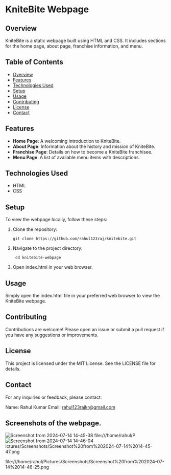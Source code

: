 # KniteBite Webpage

## Overview
KniteBite is a static webpage built using HTML and CSS. It includes sections for the home page, about page, franchise information, and menu.

## Table of Contents
- [Overview](#overview)
- [Features](#features)
- [Technologies Used](#technologies-used)
- [Setup](#setup)
- [Usage](#usage)
- [Contributing](#contributing)
- [License](#license)
- [Contact](#contact)

## Features
- **Home Page**: A welcoming introduction to KniteBite.
- **About Page**: Information about the history and mission of KniteBite.
- **Franchise Page**: Details on how to become a KniteBite franchisee.
- **Menu Page**: A list of available menu items with descriptions.

## Technologies Used
- HTML
- CSS

## Setup
To view the webpage locally, follow these steps:

1. Clone the repository:
   ```
   git clone https://github.com/rahul123raj/knitebite.git

2. Navigate to the project directory:
    ```
     cd knitebite-webpage
    
3. Open index.html in your web browser.

## Usage
Simply open the index.html file in your preferred web browser to view the KniteBite webpage.

## Contributing
Contributions are welcome! Please open an issue or submit a pull request if you have any suggestions or improvements.


## License
This project is licensed under the MIT License. See the LICENSE file for details.

## Contact
For any inquiries or feedback, please contact:

Name: Rahul Kumar
Email: rahul123rajkr@gmail.com

## Screenshots of the webpage.

![Screenshot from 2024-07-14 14-45-38](https://github.com/user-attachments/assets/91e7e9c3-4f0b-42f9-bda0-8b8c5a3db0f2)
file:///home/rahul/P![Screenshot from 2024-07-14 14-46-04](https://github.com/user-attachments/assets/907dbac7-0ee7-4242-bab5-764861cd082b)
ictures/Screenshots/Screenshot%20from%202024-07-14%2014-45-47.png

file:///home/rahul/Pictures/Screenshots/Screenshot%20from%202024-07-14%2014-46-25.png

